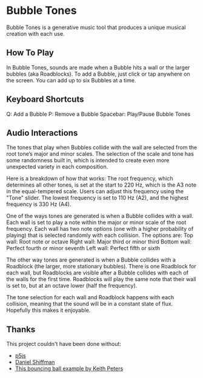 # Bubble Tones
Bubble Tones is a generative music tool that produces a unique musical creation with each use.

## How To Play
In Bubble Tones, sounds are made when a Bubble hits a wall or the larger bubbles (aka Roadblocks). To add a Bubble, just click or tap anywhere on the screen. You can add up to six Bubbles at a time.

## Keyboard Shortcuts
Q: Add a Bubble
P: Remove a Bubble
Spacebar: Play/Pause Bubble Tones

## Audio Interactions
The tones that play when Bubbles collide with the wall are selected from the root tone’s major and minor scales. The selection of the scale and tone has some randomness built in, which is intended to create even more unexpected variety in each composition.

Here is a breakdown of how that works:
The root frequency, which determines all other tones, is set at the start to 220 Hz, which is the A3 note in the equal-tempered scale. Users can adjust this frequency using the "Tone" slider. The lowest frequency is set to 110 Hz (A2), and the highest frequency is 330 Hz (A4).

One of the ways tones are generated is when a Bubble collides with a wall. Each wall is set to play a note within the major or minor scale of the root frequency. Each wall has two note options (one with a higher probability of playing) that is selected randomly with each collision. The options are:
Top wall: Root note or octave
Right wall: Major third or minor third
Bottom wall: Perfect fourth or minor seventh
Left wall: Perfect fifth or sixth

The other way tones are generated is when a Bubble collides with a Roadblock (the larger, more stationary bubbles). There is one Roadblock for each wall, but Roadblocks are visible after a Bubble collides with each of the walls for the first time. Roadblocks will play the same note that their wall is set to, but at an octave lower (half the frequency).

The tone selection for each wall and Roadblock happens with each collision, meaning that the sound will be in a constant state of flux. Hopefully this makes it enjoyable.

## Thanks
This project couldn't have been done without:
* [p5js](https://p5js.org/)
* [Daniel Shiffman](http://shiffman.net/)
* [This bouncing ball example by Keith Peters](https://processing.org/examples/bouncybubbles.html)
